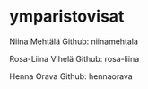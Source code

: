 # ymparistovisat

Niina Mehtälä
Github: niinamehtala

Rosa-Liina Vihelä
Github: rosa-liina

Henna Orava
Github: hennaorava
